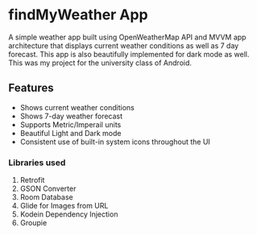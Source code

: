 # findMyWeather App

A simple weather app built using OpenWeatherMap API and MVVM app architecture that displays current weather conditions as well as 7 day forecast. This app is also beautifully implemented for dark mode as well. This was my project for the university class of Android.  

## Features

* Shows current weather conditions
* Shows 7-day weather forecast
* Supports Metric/Imperail units
* Beautiful Light and Dark mode 
* Consistent use of built-in system icons throughout the UI



### Libraries used

1. Retrofit
2. GSON Converter
3. Room Database
4. Glide for Images from URL
5. Kodein Dependency Injection
6. Groupie 







 



